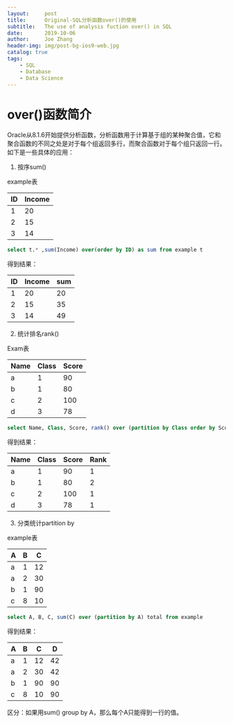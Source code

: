 ```yaml
---
layout:     post
title:      Original-SQL分析函数over()的使用
subtitle:   The use of analysis fuction over() in SQL
date:       2019-10-06
author:     Joe Zhang
header-img: img/post-bg-ios9-web.jpg
catalog: true
tags:
    - SQL
    - Database
    - Data Science
---
```


# over()函数简介

Oracle从8.1.6开始提供分析函数，分析函数用于计算基于组的某种聚合值，它和聚合函数的不同之处是对于每个组返回多行，而聚合函数对于每个组只返回一行。如下是一些具体的应用：

1. 按序sum()

example表

|ID |Income|
|---|----|
| 1 | 20 |
| 2 | 15 |
| 3 | 14 |  

```SQL
select t.* ,sum(Income) over(order by ID) as sum from example t
```

得到结果：

|ID |Income|sum|
|---|----|-----|
| 1 | 20 | 20|
| 2 | 15 | 35|
| 3 | 14 | 49|

2. 统计排名rank()

Exam表

|Name |Class| Score |   
|---- |----- |----- |  
|a|    1|     90    
|b|    1|     80    
|c|    2|     100    
|d|    3|     78    

```SQL
select Name, Class, Score, rank() over (partition by Class order by Score desc) as Rank from Exam
```

得到结果：

|Name| Class| Score |Rank|    
|---- |-----| -----| ----|   
|a  |  1  |   90   | 1  |
|b  |  1  |   80   | 2  |    
|c  |  2  |   100  | 1  |   
|d  |  3  |   78   | 1  |  

3. 分类统计partition by

example表

|A| B| C|     
|-| -| - |  
|a| 1| 12|    
|a| 2| 30|    
|b| 1| 90|    
|c| 8| 10|    

```SQL
select A, B, C, sum(C) over (partition by A) total from example
```

得到结果：

|A| B| C|  D|    
|-| -| -| - |   
|a| 1| 12| 42|    
|a| 2| 30| 42|   
|b| 1| 90| 90|    
|c| 8| 10| 90|    

区分：如果用sum() group by A，那么每个A只能得到一行的值。
